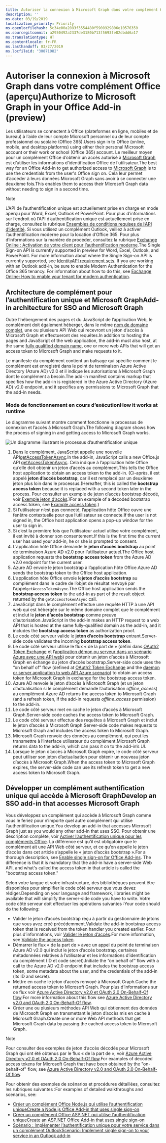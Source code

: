 ```yaml
---
title: Autoriser la connexion à Microsoft Graph dans votre complément Office
description: ''
ms.date: 03/19/2019
localization_priority: Priority
ms.openlocfilehash: 5c34e00a2083f3554480f5900929806e10576350
ms.sourcegitcommit: a2950492a2337de3180b713f5693fe82dbdd6a17
ms.translationtype: HT
ms.contentlocale: fr-FR
ms.lasthandoff: 03/27/2019
ms.locfileid: "30871982"
---
```

# <a name="authorize-to-microsoft-graph-in-your-office-add-in-preview"></a><span data-ttu-id="3540d-102">Autoriser la connexion à Microsoft Graph dans votre complément Office (aperçu)</span><span class="sxs-lookup"><span data-stu-id="3540d-102">Authorize to Microsoft Graph in your Office Add-in (preview)</span></span>

<span data-ttu-id="3540d-103">Les utilisateurs se connectent à Office (plateformes en ligne, mobiles et de bureau) à l’aide de leur compte Microsoft personnel ou de leur compte professionnel ou scolaire (Office 365).</span><span class="sxs-lookup"><span data-stu-id="3540d-103">Users sign in to Office (online, mobile, and desktop platforms) using either their personal Microsoft account or their work or school (Office 365) account.</span></span> <span data-ttu-id="3540d-104">Le meilleur moyen pour un complément Office d’obtenir un accès autorisé à [Microsoft Graph](https://developer.microsoft.com/graph/docs) est d’utiliser les informations d’identification Office de l’utilisateur.</span><span class="sxs-lookup"><span data-stu-id="3540d-104">The best way for an Office Add-in to get authorized access to [Microsoft Graph](https://developer.microsoft.com/graph/docs) is to use the credentials from the user's Office sign on.</span></span> <span data-ttu-id="3540d-105">Cela leur permet d’accéder à leurs données Microsoft Graph sans avoir à se connecter une deuxième fois.</span><span class="sxs-lookup"><span data-stu-id="3540d-105">This enables them to access their Microsoft Graph data without needing to sign in a second time.</span></span> 

> [!NOTE]
> <span data-ttu-id="3540d-p102">L’API de l’authentification unique est actuellement prise en charge en mode aperçu pour Word, Excel, Outlook et PowerPoint. Pour plus d’informations sur l’endroit où l’API d’authentification unique est actuellement prise en charge, consultez la rubrique [Ensembles de conditions requises de l’API d’identité](/office/dev/add-ins/reference/requirement-sets/identity-api-requirement-sets). Si vous utilisez un complément Outlook, veillez à activer l’authentification moderne pour la location d’Office 365. Pour plus d’informations sur la manière de procéder, consultez la rubrique [Exchange Online : Activation de votre client pour l’authentification moderne](https://social.technet.microsoft.com/wiki/contents/articles/32711.exchange-online-how-to-enable-your-tenant-for-modern-authentication.aspx).</span><span class="sxs-lookup"><span data-stu-id="3540d-p102">The Single Sign-on API is currently supported in preview for Word, Excel, Outlook, and PowerPoint. For more information about where the Single Sign-on API is currently supported, see [IdentityAPI requirement sets](/office/dev/add-ins/reference/requirement-sets/identity-api-requirement-sets). If you are working with an Outlook add-in, be sure to enable Modern Authentication for the Office 365 tenancy. For information about how to do this, see [Exchange Online: How to enable your tenant for modern authentication](https://social.technet.microsoft.com/wiki/contents/articles/32711.exchange-online-how-to-enable-your-tenant-for-modern-authentication.aspx).</span></span>

## <a name="add-in-architecture-for-sso-and-microsoft-graph"></a><span data-ttu-id="3540d-110">Architecture de complément pour l’authentification unique et Microsoft Graph</span><span class="sxs-lookup"><span data-stu-id="3540d-110">Add-in architecture for SSO and Microsoft Graph</span></span>

<span data-ttu-id="3540d-111">Outre l’hébergement des pages et du JavaScript de l’application Web, le complément doit également héberger, dans le même [nom de domaine complet](/windows/desktop/DNS/f-gly#_dns_fully_qualified_domain_name_fqdn__gly), une ou plusieurs API Web qui recevront un jeton d’accès à Microsoft Graph et effectueront des requêtes.</span><span class="sxs-lookup"><span data-stu-id="3540d-111">In addition to hosting the pages and JavaScript of the web application, the add-in must also host, at the same [fully qualified domain name](/windows/desktop/DNS/f-gly#_dns_fully_qualified_domain_name_fqdn__gly), one or more web APIs that will get an access token to Microsoft Graph and make requests to it.</span></span>

<span data-ttu-id="3540d-112">Le manifeste du complément contient un balisage qui spécifie comment le complément est enregistré dans le point de terminaison Azure Active Directory (Azure AD) v2.0 et il indique les autorisations à Microsoft Graph dont le complément a besoin.</span><span class="sxs-lookup"><span data-stu-id="3540d-112">The add-in manifest contains markup that specifies how the add-in is registered in the Azure Active Directory (Azure AD) v2.0 endpoint, and it specifies any permissions to Microsoft Graph that the add-in needs.</span></span>

### <a name="how-it-works-at-runtime"></a><span data-ttu-id="3540d-113">Mode de fonctionnement en cours d’exécution</span><span class="sxs-lookup"><span data-stu-id="3540d-113">How it works at runtime</span></span>

<span data-ttu-id="3540d-114">Le diagramme suivant montre comment fonctionne le processus de connexion et l’accès à Microsoft Graph.</span><span class="sxs-lookup"><span data-stu-id="3540d-114">The following diagram shows how the process of signing in and getting access to Microsoft Graph works.</span></span>

![Un diagramme illustrant le processus d’authentification unique](../images/sso-access-to-microsoft-graph.png)

1. <span data-ttu-id="3540d-116">Dans le complément, JavaScript appelle une nouvelle API[getAccessTokenAsync](/office/dev/add-ins/develop/sso-in-office-add-ins#sso-api-reference).</span><span class="sxs-lookup"><span data-stu-id="3540d-116">In the add-in, JavaScript calls a new Office.js API [getAccessTokenAsync](/office/dev/add-ins/develop/sso-in-office-add-ins#sso-api-reference).</span></span> <span data-ttu-id="3540d-117">Cela indique à l’application hôte Office qu’elle doit obtenir un jeton d’accès au complément.</span><span class="sxs-lookup"><span data-stu-id="3540d-117">This tells the Office host application to obtain an access token to the add-in.</span></span> <span data-ttu-id="3540d-118">(Ci-après, il est appelé **jeton d’accès bootstrap**, car il est remplacé par un deuxième jeton plus loin dans le processus.</span><span class="sxs-lookup"><span data-stu-id="3540d-118">(Hereafter, this is called the **bootstrap access token** because it is replaced with a second token later in the process.</span></span> <span data-ttu-id="3540d-119">Pour consulter un exemple de jeton d’accès bootstrap décodé, voir [Exemple jeton d’accès](sso-in-office-add-ins.md#example-access-token).)</span><span class="sxs-lookup"><span data-stu-id="3540d-119">For an example of a decoded bootstrap access token, see [Example access token](sso-in-office-add-ins.md#example-access-token).)</span></span>
1. <span data-ttu-id="3540d-120">Si l’utilisateur n’est pas connecté, l’application hôte Office ouvre une fenêtre contextuelle pour que l’utilisateur se connecte.</span><span class="sxs-lookup"><span data-stu-id="3540d-120">If the user is not signed in, the Office host application opens a pop-up window for the user to sign in.</span></span>
1. <span data-ttu-id="3540d-121">Si c’est la première fois que l’utilisateur actuel utilise votre complément, il est invité à donner son consentement.</span><span class="sxs-lookup"><span data-stu-id="3540d-121">If this is the first time the current user has used your add-in, he or she is prompted to consent.</span></span>
1. <span data-ttu-id="3540d-122">L’application hôte Office demande le **jeton d’accès bootstrap** au point de terminaison Azure AD v2.0 pour l’utilisateur actuel.</span><span class="sxs-lookup"><span data-stu-id="3540d-122">The Office host application requests the **bootstrap access token** from the Azure AD v2.0 endpoint for the current user.</span></span>
1. <span data-ttu-id="3540d-123">Azure AD envoie le jeton bootstrap à l’application hôte Office.</span><span class="sxs-lookup"><span data-stu-id="3540d-123">Azure AD sends the bootstrap token to the Office host application.</span></span>
1. <span data-ttu-id="3540d-124">L’application hôte Office envoie le**jeton d’accès bootstrap** au complément dans le cadre de l’objet de résultat renvoyé par l’appel`getAccessTokenAsync`.</span><span class="sxs-lookup"><span data-stu-id="3540d-124">The Office host application sends the **bootstrap access token** to the add-in as part of the result object returned by the `getAccessTokenAsync` call.</span></span>
1. <span data-ttu-id="3540d-125">JavaScript dans le complément effectue une requête HTTP à une API web qui est hébergée sur le même domaine complet que le complément et inclut le **jeton d’accès bootstrap** comme preuve d’autorisation.</span><span class="sxs-lookup"><span data-stu-id="3540d-125">JavaScript in the add-in makes an HTTP request to a web API that is hosted at the same fully-qualified domain as the add-in, and it includes the **bootstrap access token** as authorization proof.</span></span>  
1. <span data-ttu-id="3540d-126">Le code côté serveur valide le **jeton d’accès bootstrap** entrant.</span><span class="sxs-lookup"><span data-stu-id="3540d-126">Server-side code validates the incoming **bootstrap access token**.</span></span>
1. <span data-ttu-id="3540d-127">Le code côté serveur utilise le flux « de la part de » (défini dans [OAuth2 Token Exchange](https://tools.ietf.org/html/draft-ietf-oauth-token-exchange-02) et l’[application démon ou serveur dans un scénario Azure avec une API web](/azure/active-directory/develop/active-directory-authentication-scenarios)) pour obtenir un jeton d’accès à Microsoft Graph en échange du jeton d’accès bootstrap.</span><span class="sxs-lookup"><span data-stu-id="3540d-127">Server-side code uses the “on behalf of” flow (defined at [OAuth2 Token Exchange](https://tools.ietf.org/html/draft-ietf-oauth-token-exchange-02) and the [daemon or server application to web API Azure scenario](/azure/active-directory/develop/active-directory-authentication-scenarios)) to obtain an access token for Microsoft Graph in exchange for the bootstrap access token.</span></span>
1. <span data-ttu-id="3540d-128">Azure AD renvoie le jeton d’accès à Microsoft Graph (et un jeton d’actualisation si le complément demande l’autorisation *offline_access*) au complément.</span><span class="sxs-lookup"><span data-stu-id="3540d-128">Azure AD returns the access token to Microsoft Graph (and a refresh token, if the add-in requests *offline_access* permission) to the add-in.</span></span>
1. <span data-ttu-id="3540d-129">Le code côté serveur met en cache le jeton d’accès à Microsoft Graph.</span><span class="sxs-lookup"><span data-stu-id="3540d-129">Server-side code caches the access token to Microsoft Graph.</span></span>
1. <span data-ttu-id="3540d-130">Le code côté serveur effectue des requêtes à Microsoft Graph et inclut le jeton d’accès à Microsoft Graph.</span><span class="sxs-lookup"><span data-stu-id="3540d-130">Server-side code makes requests to Microsoft Graph and includes the access token to Microsoft Graph.</span></span>
1. <span data-ttu-id="3540d-131">Microsoft Graph renvoie des données au complément, qui peut les transmettre à l’interface utilisateur du complément.</span><span class="sxs-lookup"><span data-stu-id="3540d-131">Microsoft Graph returns data to the add-in, which can pass it on to the add-in’s UI.</span></span>
1. <span data-ttu-id="3540d-132">Lorsque le jeton d’accès à Microsoft Graph expire, le code côté serveur peut utiliser son jeton d’actualisation pour obtenir un nouveau jeton d’accès à Microsoft Graph.</span><span class="sxs-lookup"><span data-stu-id="3540d-132">When the access token to Microsoft Graph expires, the server-side code can use its refresh token to get a new access token to Microsoft Graph.</span></span>

## <a name="develop-an-sso-add-in-that-accesses-microsoft-graph"></a><span data-ttu-id="3540d-133">Développer un complément authentification unique qui accède à Microsoft Graph</span><span class="sxs-lookup"><span data-stu-id="3540d-133">Develop an SSO add-in that accesses Microsoft Graph</span></span>

<span data-ttu-id="3540d-134">Vous développez un complément qui accède à Microsoft Graph comme vous le feriez pour n’importe quel autre complément qui utilise l’authentification unique.</span><span class="sxs-lookup"><span data-stu-id="3540d-134">You develop an add-in that accesses Microsoft Graph just as you would any other add-in that uses SSO.</span></span> <span data-ttu-id="3540d-135">Pour obtenir une description complète, voir [Activer l’authentification unique pour les compléments Office](/office/dev/add-ins/develop/sso-in-office-add-ins). La différence est qu’il est obligatoire que le complément ait une API Web côté serveur, et ce qu’on appelle le jeton d’accès dans cet article s’appelle le « jeton d’accès bootstrap ».</span><span class="sxs-lookup"><span data-stu-id="3540d-135">For a thorough description, see [Enable single sign-on for Office Add-ins](/office/dev/add-ins/develop/sso-in-office-add-ins). The difference is that it is mandatory that the add-in have a server-side Web API, and what's called the access token in that article is called the "bootstrap access token."</span></span> 

<span data-ttu-id="3540d-136">Selon votre langue et votre infrastructure, des bibliothèques peuvent être disponibles pour simplifier le code côté serveur que vous devez rédiger.</span><span class="sxs-lookup"><span data-stu-id="3540d-136">Depending on your language and framework, libraries might be available that will simplify the server-side code you have to write.</span></span> <span data-ttu-id="3540d-137">Votre code côté serveur doit effectuer les opérations suivantes :</span><span class="sxs-lookup"><span data-stu-id="3540d-137">Your code should do the following:</span></span>

* <span data-ttu-id="3540d-138">Valider le jeton d’accès bootstrap reçu à partir du gestionnaire de jetons que vous avez créé précédemment.</span><span class="sxs-lookup"><span data-stu-id="3540d-138">Validate the add-in bootstrap access token that is received from the token handler you created earlier.</span></span> <span data-ttu-id="3540d-139">Pour plus d’informations, voir [Valider le jeton d’accès](sso-in-office-add-ins.md#validate-the-access-token).</span><span class="sxs-lookup"><span data-stu-id="3540d-139">For more information, see [Validate the access token](sso-in-office-add-ins.md#validate-the-access-token).</span></span> 
* <span data-ttu-id="3540d-140">Démarrer le flux « de la part de » avec un appel du point de terminaison Azure AD v2.0 qui inclut le jeton d’accès bootstrap, certaines métadonnées relatives à l’utilisateur et les informations d’identification du complément (ID et code secret).</span><span class="sxs-lookup"><span data-stu-id="3540d-140">Initiate the “on behalf of” flow with a call to the Azure AD v2.0 endpoint that includes the bootstrap access token, some metadata about the user, and the credentials of the add-in (its ID and secret).</span></span>
* <span data-ttu-id="3540d-141">Mettre en cache le jeton d’accès renvoyé à Microsoft Graph.</span><span class="sxs-lookup"><span data-stu-id="3540d-141">Cache the returned access token to Microsoft Graph.</span></span> <span data-ttu-id="3540d-142">Pour plus d’informations sur ce flux voir [Azure Active Directory v2.0 et OAuth 2.0 On-Behalf-Of flow](/azure/active-directory/develop/active-directory-v2-protocols-oauth-on-behalf-of).</span><span class="sxs-lookup"><span data-stu-id="3540d-142">For more information about this flow see [Azure Active Directory v2.0 and OAuth 2.0 On-Behalf-Of flow](/azure/active-directory/develop/active-directory-v2-protocols-oauth-on-behalf-of).</span></span>
* <span data-ttu-id="3540d-143">Créer une ou plusieurs méthodes API Web qui obtiennent des données de Microsoft Graph en transmettant le jeton d’accès mis en cache à Microsoft Graph.</span><span class="sxs-lookup"><span data-stu-id="3540d-143">Create one or more Web API methods that get Microsoft Graph data by passing the cached access token to Microsoft Graph.</span></span>

> [!NOTE]
> <span data-ttu-id="3540d-144">Pour consulter des exemples de jeton d’accès décodés pour Microsoft Graph qui ont été obtenus par le flux « de la part de », voir [Azure Active Directory v2.0 et OAuth 2.0 On-Behalf-Of flow](/azure/active-directory/develop/active-directory-v2-protocols-oauth-on-behalf-of).</span><span class="sxs-lookup"><span data-stu-id="3540d-144">For examples of decoded access tokens for Microsoft Graph that have been obtained by the "on-behalf-of" flow, see [Azure Active Directory v2.0 and OAuth 2.0 On-Behalf-Of flow](/azure/active-directory/develop/active-directory-v2-protocols-oauth-on-behalf-of).</span></span>

<span data-ttu-id="3540d-145">Pour obtenir des exemples de scénarios et procédures détaillées, consultez les rubriques suivantes :</span><span class="sxs-lookup"><span data-stu-id="3540d-145">For examples of detailed walkthroughs and scenarios, see:</span></span>

* [<span data-ttu-id="3540d-146">Créer un complément Office Node.js qui utilise l’authentification unique</span><span class="sxs-lookup"><span data-stu-id="3540d-146">Create a Node.js Office Add-in that uses single sign-on</span></span>](create-sso-office-add-ins-nodejs.md)
* [<span data-ttu-id="3540d-147">Créer un complément Office ASP.NET qui utilise l’authentification unique</span><span class="sxs-lookup"><span data-stu-id="3540d-147">Create an ASP.NET Office Add-in that uses single sign-on</span></span>](create-sso-office-add-ins-aspnet.md)
* [<span data-ttu-id="3540d-148">Scénario : Implémenter l’authentification unique pour votre service dans un complément Outlook</span><span class="sxs-lookup"><span data-stu-id="3540d-148">Scenario: Implement single sign-on to your service in an Outlook add-in</span></span>](/outlook/add-ins/implement-sso-in-outlook-add-in)
